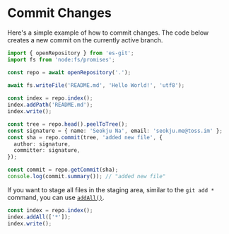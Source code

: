 # Commit Changes

Here's a simple example of how to commit changes. The code below creates a new commit on the currently active branch.

```ts
import { openRepository } from 'es-git';
import fs from 'node:fs/promises';

const repo = await openRepository('.');
 
await fs.writeFile('README.md', 'Hello World!', 'utf8');

const index = repo.index();
index.addPath('README.md');
index.write();

const tree = repo.head().peelToTree();
const signature = { name: 'Seokju Na', email: 'seokju.me@toss.im' };
const sha = repo.commit(tree, 'added new file', {
  author: signature,
  committer: signature,
});

const commit = repo.getCommit(sha);
console.log(commit.summary()); // "added new file"
```

If you want to stage all files in the staging area, similar to the `git add *` command, you can use [`addAll()`](../api/classes/Index.md#addall).

```ts
const index = repo.index();
index.addAll(['*']);
index.write();
```
